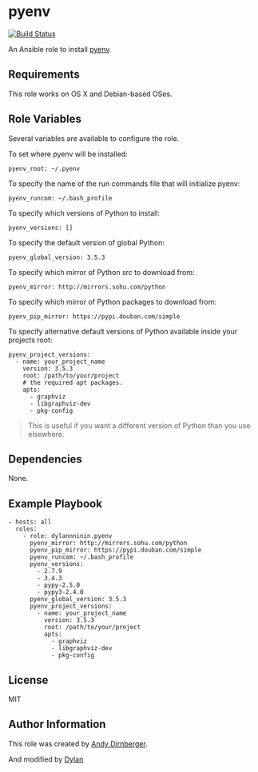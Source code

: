 pyenv
=====

[![Build Status](https://travis-ci.org/dylanninin/ansible-pyenv.svg?branch=master)](https://travis-ci.org/dylanninin/ansible-pyenv)

An Ansible role to install [pyenv](https://github.com/yyuu/pyenv).

Requirements
------------

This role works on OS X and Debian-based OSes.

Role Variables
--------------

Several variables are available to configure the role.

To set where pyenv will be installed:

    pyenv_root: ~/.pyenv

To specify the name of the run commands file that will initialize pyenv:

    pyenv_runcom: ~/.bash_profile

To specify which versions of Python to install:

    pyenv_versions: []

To specify the default version of global Python:

    pyenv_global_version: 3.5.3

To specify which mirror of Python src to download from:

    pyenv_mirror: http://mirrors.sohu.com/python

To specify which mirror of Python packages to download from:

    pyenv_pip_mirror: https://pypi.douban.com/simple

To specify alternative default versions of Python available inside your projects
root:

    pyenv_project_versions:
      - name: your_project_name
        version: 3.5.3
        root: /path/to/your/project
        # the required apt packages.
        apts:
          - graphviz
          - libgraphviz-dev
          - pkg-config

> This is useful if you want a different version of Python than you use
> elsewhere.

Dependencies
------------

None.

Example Playbook
----------------

    - hosts: all
      roles:
        - role: dylannninin.pyenv
          pyenv_mirror: http://mirrors.sohu.com/python
          pyenv_pip_mirror: https://pypi.douban.com/simple
          pyenv_runcom: ~/.bash_profile
          pyenv_versions:
            - 2.7.9
            - 3.4.3
            - pypy-2.5.0
            - pypy3-2.4.0
          pyenv_global_version: 3.5.3
          pyenv_project_versions:
            - name: your_project_name
              version: 3.5.3
              root: /path/to/your/project
              apts:
                - graphviz
                - libgraphviz-dev
                - pkg-config

License
-------

MIT

Author Information
------------------

This role was created by [Andy Dirnberger](https://github.com/dirn).

And modified by [Dylan](https://github.com/dylanninin)

